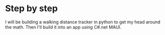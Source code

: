 # Step by step
I will be building a walking distance tracker in python to get my head around the math. Then I'll build it into an app using C#.net MAUI.
